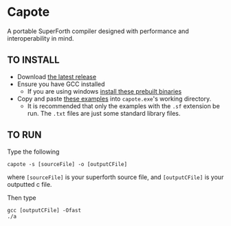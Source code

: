 # Capote
A portable SuperForth compiler designed with performance and interoperability in mind.

## TO INSTALL
- Download [the latest release](https://github.com/TheRealMichaelWang/Capote/releases/download/1.0/capote.exe)
- Ensure you have GCC installed
  - If you are using windows [install these prebuilt binaries](https://gnutoolchains.com/download/)
- Copy and paste [these examples](https://github.com/TheRealMichaelWang/Capote/tree/main/examples) into `capote.exe`'s working directory.
  - It is recommended that only the examples with the `.sf` extension be run. The `.txt` files are just some standard library files.

## TO RUN
Type the following
```
capote -s [sourceFile] -o [outputCFile]
```
where `[sourceFile]` is your superforth source file, 
and `[outputCFile]` is your outputted c file.

Then type
```
gcc [outputCFile] -Ofast
./a
```
